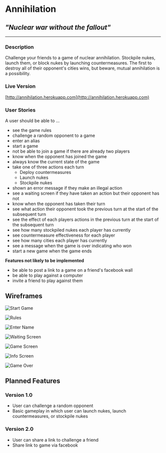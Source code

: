 # Annihilation

## *"Nuclear war without the fallout"*

--------------------------------------

### Description

Challenge your friends to a game of nuclear annihilation. Stockpile nukes, launch them, or block nukes by launching countermeasures. The first to destroy all of their opponent's cities wins, but beware, mutual annihilation is a possibility.

### Live Version 

[http://annihilation.herokuapp.com](http://annihilation.herokuapp.com)

### User Stories

A user should be able to ...
* see the game rules
* challenge a random opponent to a game
* enter an alias
* start a game
* not be able to join a game if there are already two players
* know when the opponent has joined the game
* always know the current state of the game
* take one of three actions each turn
  * Deploy countermeasures
  * Launch nukes
  * Stockpile nukes
* shown an error message if they make an illegal action
* see a waiting screen if they have taken an action but their opponent has not
* know when the opponent has taken their turn
* see what action their opponent took the previous turn at the start of the subsequent turn
* see the effect of each players actions in the previous turn at the start of the subsequent turn
* see how many stockpiled nukes each player has currently
* see countermeasure effectiveness for each player
* see how many cities each player has currently
* see a message when the game is over indicating who won
* start a new game when the game ends

**Features not likely to be implemented**
* be able to post a link to a game on a friend's facebook wall
* be able to play against a computer
* invite a friend to play against them

## Wireframes
![Start Game](wireframes/annihilation_start_game_mobile.png)

![Rules](wireframes/annihilation_rules_mobile.png)

![Enter Name](wireframes/annihilation_enter_name_mobile.png)

![Waiting Screen](wireframes/annihilation_waiting_mobile.png)

![Game Screen](wireframes/annihilation_gamescreen_mobile.png)

![Info Screen](wireframes/annihilation_infoscreen_mobile.png)

![Game Over](wireframes/annihilation_gameover_mobile.png)

## Planned Features

### Version 1.0

* User can challenge a random opponent
* Basic gameplay in which user can launch nukes, launch countermeasures, or stockpile nukes


### Version 2.0

* User can share a link to challenge a friend
* Share link to game via facebook
